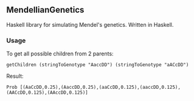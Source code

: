 ## MendellianGenetics
Haskell library for simulating Mendel's genetics. Written in Haskell.
### Usage
To get all possible children from 2 parents:
```
getChildren (stringToGenotype "AaccDD") (stringToGenotype "aACcDD")
```
Result:
```
Prob [(AaCcDD,0.25),(AaccDD,0.25),(aaCcDD,0.125),(aaccDD,0.125),(AACcDD,0.125),(AAccDD,0.125)]
```
